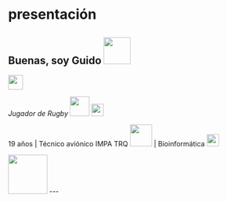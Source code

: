 # presentación
<h2>Buenas, soy Guido <img src="https://thumbs.gfycat.com/FoolhardyAdmiredFairybluebird-max-1mb.gif" width="55"></h2>

[<img src="https://anthoncode.com/wp-content/uploads/2019/07/logo-minimalist-instagram.png" height="30">](https://www.instagram.com/guidovilardo/)

*Jugador de Rugby* <img src="https://www.xafarstudio.com/wp-content/uploads/2021/06/wings-xafarstudio-17.png" width="40"> <img src="http://cuq.com.ar/wp-content/uploads/2020/08/escudo2020_2.png" width="25">

19 años | Técnico aviónico IMPA TRQ <img src="https://static.wixstatic.com/media/ece9ad_22177441ef094a0a8dd4a5309195de7e~mv2.png/v1/fill/w_643,h_203,al_c,lg_1,q_85,enc_auto/Impa%20Logo.png" width="45"> | Bioinformática <img src="https://d7lju56vlbdri.cloudfront.net/var/ezwebin_site/storage/images/_aliases/img_1col/noticias/un-nuevo-metodo-en-3d-mejora-el-estudio-de-las-proteinas/5382595-3-esl-MX/Un-nuevo-metodo-en-3D-mejora-el-estudio-de-las-proteinas.png" width="25">



<img src="https://toppng.com/public/uploads/thumbnail/the-vault-fallout-wiki-fallout-4-hacker-perk-11563244113bqytfr1wt2.png" width="80">
---
